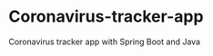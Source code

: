 # Coronavirus-tracker-app
Coronavirus tracker app with Spring Boot and Java
<img scr="https://user-images.githubusercontent.com/45162785/183238040-6f44672a-cd66-46e1-b350-12bc87e5aa5d.png" />
